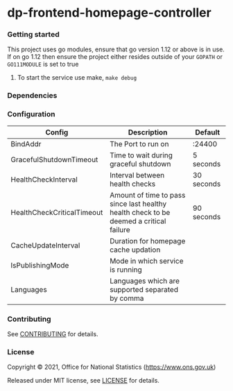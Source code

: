 dp-frontend-homepage-controller
================

### Getting started

This project uses go modules, ensure that go version 1.12 or above is in use.
If on go 1.12 then ensure the project either resides outside of your `GOPATH` or `GO111MODULE` is set to true

1. To start the service use make, `make debug`

### Dependencies


### Configuration

| Config                        | Description                                                                               | Default  |
| ------------------------------|-------------------------------------------------------------------------------------------| -----|
| BindAddr                      | The Port to run on                                                                            | :24400 |
| GracefulShutdownTimeout       | Time to wait during graceful shutdown                                                          |    5 seconds |
| HealthCheckInterval           | Interval between health checks                                                            |    30 seconds |
| HealthCheckCriticalTimeout    | Amount of time to pass since last healthy health check to be deemed a critical failure    |    90 seconds |
| CacheUpdateInterval           | Duration for homepage cache updation
| IsPublishingMode              | Mode in which service is running
| Languages                     | Languages which are supported separated by comma

### Contributing

See [CONTRIBUTING](CONTRIBUTING.md) for details.

### License

Copyright © 2021, Office for National Statistics (https://www.ons.gov.uk)

Released under MIT license, see [LICENSE](LICENSE.md) for details.
